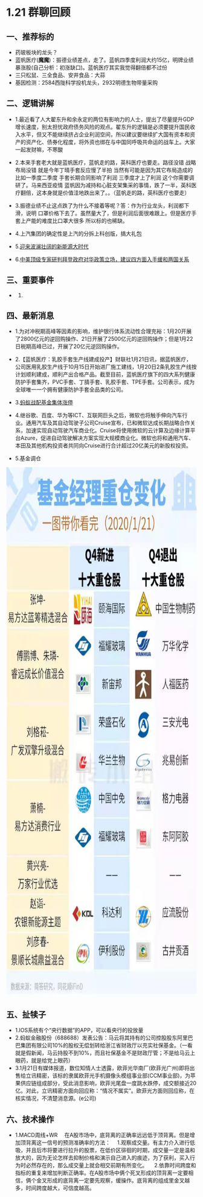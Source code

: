 # 1.21 群聊回顾

## 一、推荐标的
+ 药玻板块的龙头？
+ 蓝帆医疗(**魔魔**)：振德业绩差点，走了。蓝帆四季度利润大约15亿，明牌业绩暴涨股(自己分析：初涨缺口)。蓝帆医疗其实我觉得翻倍都不过份
+ 三只松鼠、三全食品、安井食品：大蒜
+ 基因检测：2584西陇科学投机龙头，2932明德生物带量采购

## 二、逻辑讲解
+ 1.最近看了人大翟东升和余永定的两位有影响力的人士，提出了尽量提升GDP增长速度，别太担忧政府债务风险的观点。翟东升的逻辑是必须要提升国民收入水平，但又不能继续挤占企业利润空间，所以建议要继续扩大国有资本和资产的资产化、债券化程度，将外资也绑在与中国同呼吸共命运的战车上。大家一起发财嘛，不寒酸

+ 2.本来手套老大就是蓝帆医疗，蓝帆走的路，英科医疗也要走。路径没错  战略布局没错 就是今年丁晴手套反应慢了半拍 当然有可能是因为其它布局造成的   比如一季度二季度 手套长期合同影响了利润 三季度才上了利润  这个你需要调研了。马来西亚疫情 蓝帆因为减持和心脏支架集采的事情，跌了一半，英科医疗翻倍，这本身就是价值洼地跌出来了。。（蓝帆走的路，英科医疗也要走）

+ 3.振德业绩不止这点跌了为什么不接着等呢？答：作为行业龙头，利润都下滑，说明 口罩价格下去了。虽然量大了，但是利润后面很难跟上。但是医疗手套上产能的难度比口罩大很多 所以标的也稀缺。

+ 4.上汽集团的确定性是上汽的分拆上科创版，搞大礼包

+ 5.[迎来波澜壮阔的新能源大时代](https://mp.weixin.qq.com/s/MFL5VhIo7EEyKdvJPn6BvQ)

+ 6.[中美顶级专家研判拜登政府对华政策立场，建议四方面入手缓和两国关系](https://mp.weixin.qq.com/s/NEtjxqbU9bkl_j4BGIawkQ)
## 三、重要事件
+ 1.

## 四、最新消息
+ 1.为对冲税期高峰等因素的影响，维护银行体系流动性合理充裕：1月20开展了2800亿元的逆回购操作、21日开展了2500亿元的逆回购操作；但是1月22日税期高峰已过，开展了20亿元逆回购操作。
+ 2.【蓝帆医疗：乳胶手套生产线建成投产】财联社1月21日讯，据蓝帆医疗，公司医用乳胶生产线于10月15日开始进厂施工建线，1月20日2条乳胶生产线按计划顺利建成，顺利产出合格产品。截至目前，蓝帆医疗旗下的四大系列健康防护手套集齐，PVC手套、丁腈手套、乳胶手套、TPE手套。公司表示，成为全球唯一一个拥有健康防护手套全品类的公司。
+ 3.[蚂蚁战配基金集体涨停](https://m.10jqka.com.cn/20210121/c626394010.shtml?fontzoom=yes&client_userid=hw8BR&share_hxapp=gsc&share_action=&back_source=wxhy)

+ 4.继谷歌、百度、华为等ICT、互联网巨头之后，微软也将触手伸向汽车行业。通用汽车及其自动驾驶子公司Cruise宣布，已和微软达成长期战略合作关系，加速实现自动驾驶汽车商业化。Cruise将使用微软的云计算及边缘计算平台Azure，促进自动驾驶解决方案实现大规模商业化。微软也将和通用汽车、本田及其他机构投资者共同向Cruise进行合计超过20亿美元的新股权投资。
+ 5.基金调仓
<img src="/群聊/图片/基金经理重仓变化.jpg" width = "600" height = "1400" alt="图片名称" align=center />


## 五、扯犊子
+ 1.IOS系统有个“央行数据”的APP，可以看央行的投放量
+ 2.蚂蚁金融股份（688688）发表公告：马云将其持有的公司控股股东阿里巴巴集团有限公司10%的股权无偿划转给浙江省财政厅以充实社保基金。（一看就是假新闻，马云持股不到10%，而且社保基金不是财政厅管；不是给马云上眼药，就是给党上眼药）
+ 3.1月21日有媒体报道，数位知情人士透露，欧菲光华南厂(欧菲光广州)即将出售给立讯精密，该标的隶属欧菲光手机摄像头模组事业部(CCM事业部)，为苹果供应链组成部分，受此消息影响，欧菲光尾盘一度跳水跌停，成交额接近20亿。对此，立讯精密方面向回应称：“情况不属实”。欧菲光方面则回应称，在核实情况，不清楚消息源。(e公司)

## 六、技术操作
+ 1.MACD周线+WR
&emsp;在A股市场中，底背离的正确率远远低于顶背离。但是增加顶背离这一信号的预测准确率的方法：
&emsp;1.观察成交量。有主力介入进行低吸，并且后市将要进行拉升的股票，在低价区徘徊的时期，成交量一定是温和放大的，因为无论怎样去抑制价格和演示自己进入的痕迹，为了获利，买入行为时必然存在的，那么成交量上就会相交前期有所变化。
&emsp;2.依靠时间跨度和指标的重复来增加判断正确率。在A股市场中俩个死叉形成的顶背离一定要相信，俩个金叉形成的底背离一定要先观察，缓操作。底背离的组成里金叉越多，时间跨度越大，可信度越高。